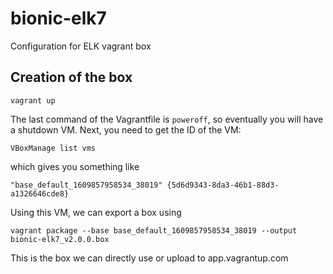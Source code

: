 # bionic-elk7
Configuration for ELK vagrant box

## Creation of the box

```shell
vagrant up
```

The last command of the Vagrantfile is `poweroff`, so eventually you will have a shutdown VM. Next, you need to get the ID of the VM:

```shell
VBoxManage list vms
```

which gives you something like 
```
"base_default_1609857958534_38019" {5d6d9343-8da3-46b1-88d3-a1326646cde8}
```

Using this VM, we can export a box using

```shell
vagrant package --base base_default_1609857958534_38019 --output bionic-elk7_v2.0.0.box
```

This is the box we can directly use or upload to app.vagrantup.com
